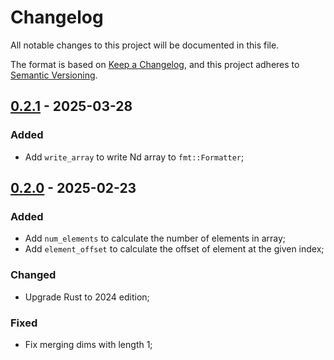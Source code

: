 # Changelog

All notable changes to this project will be documented in this file.

The format is based on [Keep a Changelog](https://keepachangelog.com/en/1.1.0/),
and this project adheres to [Semantic Versioning](https://semver.org/spec/v2.0.0.html).

## [0.2.1] - 2025-03-28

### Added

- Add `write_array` to write Nd array to `fmt::Formatter`;

## [0.2.0] - 2025-02-23

### Added

- Add `num_elements` to calculate the number of elements in array;
- Add `element_offset` to calculate the offset of element at the given index;

### Changed

- Upgrade Rust to 2024 edition;

### Fixed

- Fix merging dims with length 1;

[0.2.1]: https://github.com/InfiniTensor/ndarray-layout/compare/v0.2.0...v0.2.1
[0.2.0]: https://github.com/InfiniTensor/ndarray-layout/releases/tag/v0.2.0
